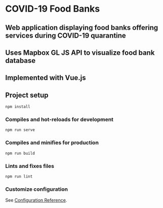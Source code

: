 # COVID-19 Food Banks

## Web application displaying food banks offering services during COVID-19 quarantine 

## Uses Mapbox GL JS API to visualize food bank database
## Implemented with Vue.js

## Project setup
```
npm install
```

### Compiles and hot-reloads for development
```
npm run serve
```

### Compiles and minifies for production
```
npm run build
```

### Lints and fixes files
```
npm run lint
```

### Customize configuration
See [Configuration Reference](https://cli.vuejs.org/config/).
